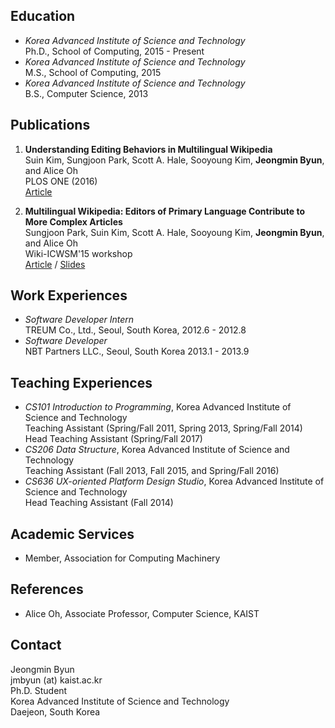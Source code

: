 
## Education

- *Korea Advanced Institute of Science and Technology*  
  Ph.D., School of Computing, 2015 - Present
- *Korea Advanced Institute of Science and Technology*  
  M.S., School of Computing, 2015
- *Korea Advanced Institute of Science and Technology*  
  B.S., Computer Science, 2013

## Publications

1. **Understanding Editing Behaviors in Multilingual Wikipedia**  
  Suin Kim, Sungjoon Park, Scott A. Hale, Sooyoung Kim, **Jeongmin Byun**, and Alice Oh  
  PLOS ONE (2016)  
  [Article](http://journals.plos.org/plosone/article?id=10.1371/journal.pone.0155305)

1. **Multilingual Wikipedia: Editors of Primary Language Contribute to More Complex Articles**  
  Sungjoon Park, Suin Kim, Scott A. Hale, Sooyoung Kim, **Jeongmin Byun**, and Alice Oh  
  Wiki-ICWSM'15 workshop  
  [Article](http://uilab.kr/research/ICWSM15/multilingual_wikipedia.pdf) /
  [Slides](http://uilab.kr/research/ICWSM15/ICWSM2015-Poster.pdf)

<!-- ## Talks and Activities

-  -->

## Work Experiences

- *Software Developer Intern*  
  TREUM Co., Ltd., Seoul, South Korea, 2012.6 - 2012.8
- *Software Developer*  
  NBT Partners LLC., Seoul, South Korea 2013.1 - 2013.9

## Teaching Experiences

- *CS101 Introduction to Programming*, Korea Advanced Institute of Science and Technology  
  Teaching Assistant (Spring/Fall 2011, Spring 2013, Spring/Fall 2014)  
  Head Teaching Assistant (Spring/Fall 2017)
- *CS206 Data Structure*, Korea Advanced Institute of Science and Technology  
  Teaching Assistant (Fall 2013, Fall 2015, and Spring/Fall 2016)
- *CS636 UX-oriented Platform Design Studio*, Korea Advanced Institute of Science and Technology  
  Head Teaching Assistant (Fall 2014)


## Academic Services

- Member, Association for Computing Machinery

## References

- Alice Oh, Associate Professor, Computer Science, KAIST

<!-- ## Research Statement

Lorem ipsum dolor sit amet, consectetur adipiscing elit. Sed pellentesque suscipit enim, quis pulvinar nisl.
Aliquam vulputate tincidunt lorem, nec condimentum dolor porta ut. Quisque sem ex, finibus quis ligula non,
lobortis tristique magna. Praesent nec euismod sapien. Nulla facilisis rhoncus erat in fermentum.
Etiam lobortis gravida nisl eget ultrices. In iaculis velit sit amet condimentum blandit.
Praesent at libero finibus, pharetra nibh ut, semper dui. Nulla dapibus ante vitae odio accumsan malesuada.
Ut est massa, dignissim eu leo consequat, lobortis ornare justo -->

## Contact

Jeongmin Byun  
jmbyun (at) kaist.ac.kr  
Ph.D. Student  
Korea Advanced Institute of Science and Technology  
Daejeon, South Korea  
